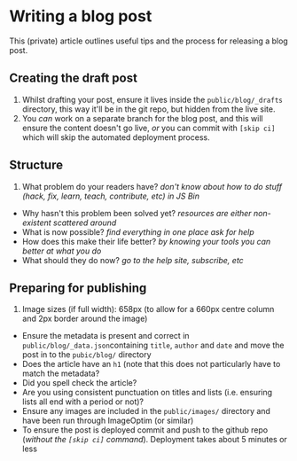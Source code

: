 # Writing a blog post

This (private) article outlines useful tips and the process for releasing a blog post.

## Creating the draft post

1. Whilst drafting your post, ensure it lives inside the `public/blog/_drafts` directory, this way it'll be in the git repo, but hidden from the live site. 
2. You *can* work on a separate branch for the blog post, and this will ensure the content doesn't go live, *or* you can commit with `[skip ci]` which will skip the automated deployment process.

## Structure

1. What problem do your readers have? *don't know about how to do stuff (hack, fix, learn, teach, contribute, etc) in JS Bin*
* Why hasn't this problem been solved yet? *resources are either non-existent  scattered around*
* What is now possible? *find everything in one place ask for help*
* How does this make their life better? *by knowing your tools you can better at what you do*
* What should they do now? *go to the help site, subscribe, etc*

## Preparing for publishing

1. Image sizes (if full width): 658px (to allow for a 660px centre column and 2px border around the image)
* Ensure the metadata is present and correct in `public/blog/_data.json`containing `title`, `author` and `date` and move the post in to the `pubic/blog/` directory
* Does the article have an `h1` (note that this does not particularly have to match the metadata?
* Did you spell check the article?
* Are you using consistent punctuation on titles and lists (i.e. ensuring lists all end with a period or not)?
* Ensure any images are included in the `public/images/` directory and have been run through ImageOptim (or similar)
* To ensure the post is deployed commit and push to the github repo (*without the `[skip ci]` command*). Deployment takes about 5 minutes or less
